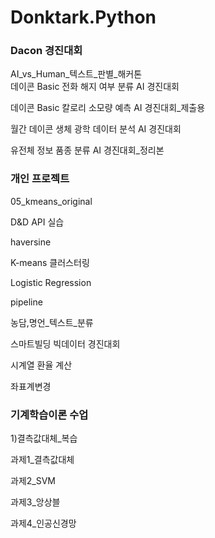 # Donktark.Python
### Dacon 경진대회
AI_vs_Human_텍스트_판별_해커톤   
데이콘 Basic 전화 해지 여부 분류 AI 경진대회 <p>
데이콘 Basic 칼로리 소모량 예측 AI 경진대회_제출용 <p>
월간 데이콘 생체 광학 데이터 분석 AI 경진대회 <p>
유전체 정보 품종 분류 AI 경진대회_정리본<p>

### 개인 프로젝트
05_kmeans_original <p>
D&D API 실습 <p>
haversine <p>
K-means 클러스터링 <p>
Logistic Regression <p>
pipeline <p>
농담,명언_텍스트_분류 <p>
스마트빌딩 빅데이터 경진대회 <p>
시계열 환율 계산 <p>
좌표계변경 <p>

### 기계학습이론 수업
1)결측값대체_복습 <p>
과제1_결측값대체 <p>
과제2_SVM <p>
과제3_앙상블 <p>
과제4_인공신경망 <p>
